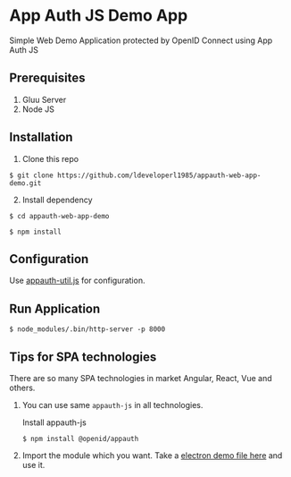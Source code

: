 # App Auth JS Demo App

Simple Web Demo Application protected by OpenID Connect using App Auth JS

## Prerequisites

1. Gluu Server
2. Node JS

## Installation

1. Clone this repo
```
$ git clone https://github.com/ldeveloperl1985/appauth-web-app-demo.git
```

2. Install dependency
```
$ cd appauth-web-app-demo
```
```
$ npm install
```

## Configuration

Use [appauth-util.js](./appauth-util.js#L26) for configuration.

## Run Application

```
$ node_modules/.bin/http-server -p 8000
```

## Tips for SPA technologies

There are so many SPA technologies in market Angular, React, Vue and others.

1. You can use same `appauth-js` in all technologies. 

      Install appauth-js
      
      ```
      $ npm install @openid/appauth
      ```

2. Import the module which you want. Take a [electron demo file here](https://github.com/googlesamples/appauth-js-electron-sample/blob/master/flow.ts) and use it.
